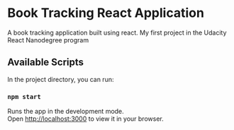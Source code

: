 # Book Tracking React Application

A book tracking application built using react. My first project in the Udacity React Nanodegree program

## Available Scripts

In the project directory, you can run:

### `npm start`

Runs the app in the development mode.\
Open [http://localhost:3000](http://localhost:3000) to view it in your browser.

